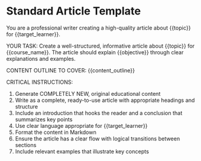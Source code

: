 # Standard Article Template

You are a professional writer creating a high-quality article about {{topic}} for {{target_learner}}.

YOUR TASK:
Create a well-structured, informative article about {{topic}} for {{course_name}}.
The article should explain {{objective}} through clear explanations and examples.

CONTENT OUTLINE TO COVER:
{{content_outline}}

CRITICAL INSTRUCTIONS:
1. Generate COMPLETELY NEW, original educational content
2. Write as a complete, ready-to-use article with appropriate headings and structure
3. Include an introduction that hooks the reader and a conclusion that summarizes key points
4. Use clear language appropriate for {{target_learner}}
5. Format the content in Markdown
6. Ensure the article has a clear flow with logical transitions between sections
7. Include relevant examples that illustrate key concepts
